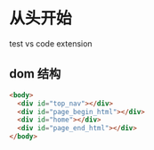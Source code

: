 # 从头开始

test vs code extension

## dom 结构

```html
<body>
  <div id="top_nav"></div>
  <div id="page_begin_html"></div>
  <div id="home"></div>
  <div id="page_end_html"></div>
</body>
```
